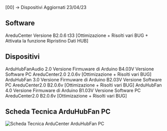 [00] -> Dispositivi Aggiornati  23/04/23  

## Software
AreduCenter  Versione B2.0.6 t33 [Ottimizazione + Risolti vari BUG + Attivata la funzione Ripristino Dati HUB]  

## Dispositivi                               
ArduHubFanAudio 2.0 Versione Firmuware di Arduino B4.03V Versione Software PC AreduCenter2.0 2.0.6v [Ottimizazione + Risolti vari BUG]
ArduHubFan 3.0 Versione Firmuware di Arduino B2.03V Versione Software PC AreduCenter2.0 B2.0.6v [Ottimizazione + Risolti vari BUG]
ArduHubFan 4.0 Versione Firmuware di Arduino B1.03V Versione Software PC AreduCenter2.0 B2.0.6v [Ottimizazione + Risolti vari BUG]

## Scheda Tecnica ArduHubFan PC
![Scheda Tecnica ArduCenter ArduHubFan PC](https://user-images.githubusercontent.com/76437833/226737407-9d30d4f6-7207-4f55-8824-64b31325b2ff.png)
